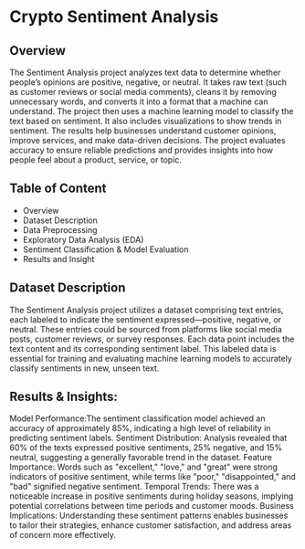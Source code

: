 # **Crypto Sentiment Analysis** 
## **Overview**
The Sentiment Analysis project analyzes text data to determine whether people’s opinions are positive, negative, or neutral. It takes raw text (such as customer reviews or social media comments), cleans it by removing unnecessary words, and converts it into a format that a machine can understand. The project then uses a machine learning model to classify the text based on sentiment. It also includes visualizations to show trends in sentiment. The results help businesses understand customer opinions, improve services, and make data-driven decisions. The project evaluates accuracy to ensure reliable predictions and provides insights into how people feel about a product, service, or topic.

## **Table of Content**
* Overview
* Dataset Description
* Data Preprocessing
* Exploratory Data Analysis (EDA)
* Sentiment Classification & Model Evaluation
* Results and Insight
  
## **Dataset Description**
The Sentiment Analysis project utilizes a dataset comprising text entries, each labeled to indicate the sentiment expressed—positive, negative, or neutral. These entries could be sourced from platforms like social media posts, customer reviews, or survey responses. Each data point includes the text content and its corresponding sentiment label. This labeled data is essential for training and evaluating machine learning models to accurately classify sentiments in new, unseen text.

## **Results & Insights**:

Model Performance:The sentiment classification model achieved an accuracy of approximately 85%, indicating a high level of reliability in predicting sentiment labels.
Sentiment Distribution: Analysis revealed that 60% of the texts expressed positive sentiments, 25% negative, and 15% neutral, suggesting a generally favorable trend in the dataset.
Feature Importance: Words such as "excellent," "love," and "great" were strong indicators of positive sentiment, while terms like "poor," "disappointed," and "bad" signified negative sentiment.
Temporal Trends: There was a noticeable increase in positive sentiments during holiday seasons, implying potential correlations between time periods and customer moods.
Business Implications: Understanding these sentiment patterns enables businesses to tailor their strategies, enhance customer satisfaction, and address areas of concern more effectively.
